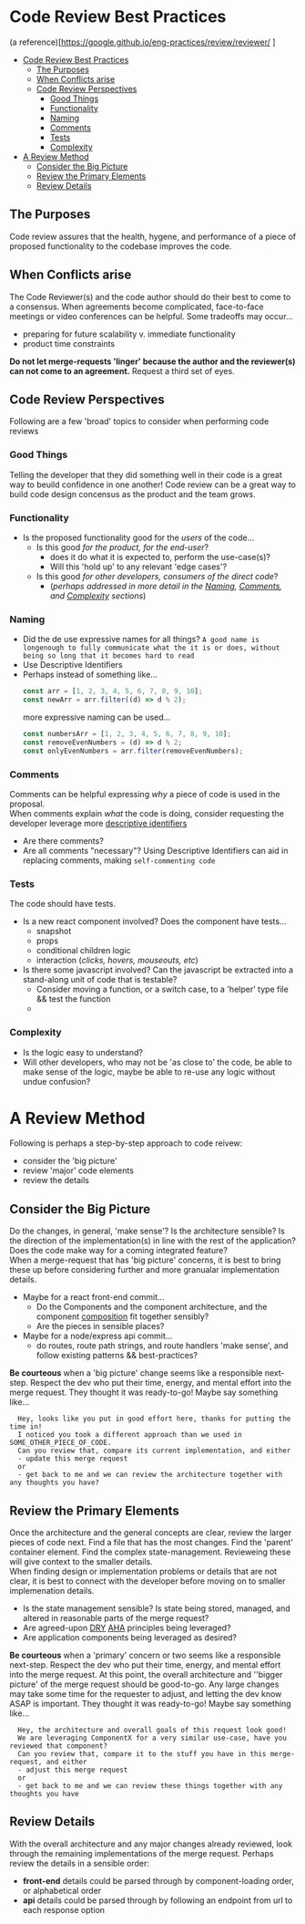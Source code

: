 # Code Review Best Practices

(a reference)[https://google.github.io/eng-practices/review/reviewer/
]

- [Code Review Best Practices](#code-review-best-practices)
  - [The Purposes](#the-purposes)
  - [When Conflicts arise](#when-conflicts-arise)
  - [Code Review Perspectives](#code-review-perspectives)
    - [Good Things](#good-things)
    - [Functionality](#functionality)
    - [Naming](#naming)
    - [Comments](#comments)
    - [Tests](#tests)
    - [Complexity](#complexity)
- [A Review Method](#a-review-method)
  - [Consider the Big Picture](#consider-the-big-picture)
  - [Review the Primary Elements](#review-the-primary-elements)
  - [Review Details](#review-details)

## The Purposes

Code review assures that the health, hygene, and performance of a piece of proposed functionality to the codebase improves the code.

## When Conflicts arise

The Code Reviewer(s) and the code author should do their best to come to a consensus. When agreements become complicated, face-to-face meetings or video conferences can be helpful. Some tradeoffs may occur...

- preparing for future scalability v. immediate functionality
- product time constraints

**Do not let merge-requests 'linger' because the author and the reviewer(s) can not come to an agreement.** Request a third set of eyes.

## Code Review Perspectives

Following are a few 'broad' topics to consider when performing code reviews

### Good Things

Telling the developer that they did something well in their code is a great way to beuild confidence in one another! Code review can be a great way to build code design concensus as the product and the team grows.

### Functionality

- Is the proposed functionality good for the _users_ of the code...
  - Is this good _for the product, for the end-user_?
    - does it do what it is expected to, perform the use-case(s)?
    - Will this 'hold up' to any relevant 'edge cases'?
  - Is this good _for other developers, consumers of the direct code_?
    - (_perhaps addressed in more detail in the [Naming](#naming), [Comments](#comments), and [Complexity](#complexity) sections_)

### Naming

- Did the de use expressive names for all things? `A good name is longenough to fully communicate what the it is or does, without being so long that it becomes hard to read`
- Use Descriptive Identifiers
- Perhaps instead of something like...
  ```js
  const arr = [1, 2, 3, 4, 5, 6, 7, 8, 9, 10];
  const newArr = arr.filter((d) => d % 2);
  ```
  more expressive naming can be used...
  ```js
  const numbersArr = [1, 2, 3, 4, 5, 6, 7, 8, 9, 10];
  const removeEvenNumbers = (d) => d % 2;
  const onlyEvenNumbers = arr.filter(removeEvenNumbers);
  ```

### Comments

Comments can be helpful expressing _why_ a piece of code is used in the proposal.  
When comments explain _what_ the code is doing, consider requesting the developer leverage more [descriptive identifiers](#naming)

- Are there comments?
- Are all comments "necessary"? Using Descriptive Identifiers can aid in replacing comments, making `self-commenting code`

### Tests

The code should have tests.

- Is a new react component involved? Does the component have tests...
  - snapshot
  - props
  - conditional children logic
  - interaction (_clicks, hovers, mouseouts, etc_)
- Is there some javascript involved? Can the javascript be extracted into a stand-along unit of code that is testable?
  - Consider moving a function, or a switch case, to a 'helper' type file && test the function
  -

### Complexity

- Is the logic easy to understand?
- Will other developers, who may not be 'as close to' the code, be able to make sense of the logic, maybe be able to re-use any logic without undue confusion?

# A Review Method

Following is perhaps a step-by-step approach to code reivew:

- consider the 'big picture'
- review 'major' code elements
- review the details

## Consider the Big Picture

Do the changes, in general, 'make sense'? Is the architecture sensible? Is the direction of the implementation(s) in line with the rest of the application? Does the code make way for a coming integrated feature?  
When a merge-request that has 'big picture' concerns, it is best to bring these up before considering further and more granualar implementation details.

- Maybe for a react front-end commit...
  - Do the Components and the component architecture, and the component [composition](https://reactjs.org/docs/composition-vs-inheritance.html) fit together sensibly?
  - Are the pieces in sensible places?
- Maybe for a node/express api commit...
  - do routes, route path strings, and route handlers 'make sense', and follow existing patterns && best-practices?

**Be courteous** when a 'big picture' change seems like a responsible next-step. Respect the dev who put their time, energy, and mental effort into the merge request. They thought it was ready-to-go! Maybe say something like...

```text
  Hey, looks like you put in good effort here, thanks for putting the time in!
  I noticed you took a different approach than we used in SOME_OTHER_PIECE_OF_CODE.
  Can you review that, compare its current implementation, and either
  - update this merge request
  or
  - get back to me and we can review the architecture together with any thoughts you have?
```

## Review the Primary Elements

Once the architecture and the general concepts are clear, review the larger pieces of code next. Find a file that has the most changes. Find the 'parent' container element. Find the complex state-management. Revieweing these will give context to the smaller details.  
When finding design or implementation problems or details that are not clear, it is best to connect with the developer before moving on to smaller implemenation details.

- Is the state management sensible? Is state being stored, managed, and altered in reasonable parts of the merge request?
- Are agreed-upon [DRY](https://deviq.com/don-t-repeat-yourself/) [AHA](https://kentcdodds.com/blog/aha-programming/) principles being leveraged?
- Are application components being leveraged as desired?

**Be courteous** when a 'primary' concern or two seems like a responsible next-step. Respect the dev who put their time, energy, and mental effort into the merge request. At this point, the overall architecture and ''bigger picture' of the merge request should be good-to-go. Any large changes may take some time for the requester to adjust, and letting the dev know ASAP is important. They thought it was ready-to-go! Maybe say something like...

```text
  Hey, the architecture and overall goals of this request look good!
  We are leveraging ComponentX for a very similar use-case, have you reviewed that component?
  Can you review that, compare it to the stuff you have in this merge-request, and either
  - adjust this merge request
  or
  - get back to me and we can review these things together with any thoughts you have
```

## Review Details

With the overall architecture and any major changes already reviewed, look through the remaining implementations of the merge request. Perhaps review the details in a sensible order:

- **front-end** details could be parsed through by component-loading order, or alphabetical order
- **api** details could be parsed through by following an endpoint from url to each response option
